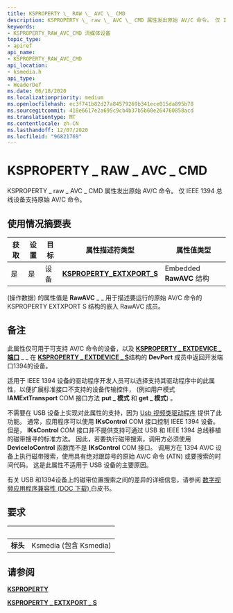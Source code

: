 ```yaml
---
title: KSPROPERTY \_ RAW \_ AVC \_ CMD
description: KSPROPERTY \_ raw \_ AVC \_ CMD 属性发出原始 AV/C 命令。 仅 IEEE 1394 总线设备支持原始 AV/C 命令。
keywords:
- KSPROPERTY_RAW_AVC_CMD 流媒体设备
topic_type:
- apiref
api_name:
- KSPROPERTY_RAW_AVC_CMD
api_location:
- ksmedia.h
api_type:
- HeaderDef
ms.date: 06/18/2020
ms.localizationpriority: medium
ms.openlocfilehash: ec3f741b82d27a84579269b341ece015da895b78
ms.sourcegitcommit: 418e6617e2a695c9cb4b37b5b60e264760858acd
ms.translationtype: MT
ms.contentlocale: zh-CN
ms.lasthandoff: 12/07/2020
ms.locfileid: "96821769"
---
```

# <a name="ksproperty_raw_avc_cmd"></a>KSPROPERTY \_ RAW \_ AVC \_ CMD

KSPROPERTY \_ raw \_ AVC \_ CMD 属性发出原始 AV/C 命令。 仅 IEEE 1394 总线设备支持原始 AV/C 命令。

## <a name="usage-summary-table"></a>使用情况摘要表

| 获取 | 设置 | 目标 | 属性描述符类型 | 属性值类型 |
|--|--|--|--|--|
| 是 | 是 | 设备 | [**KSPROPERTY_EXTXPORT_S**](/windows-hardware/drivers/ddi/ksmedia/ns-ksmedia-ksproperty_extxport_s) | Embedded **RawAVC** 结构 |

 (操作数据) 的属性值是 **RawAVC** \_ \_ 用于描述要运行的原始 AV/C 命令的 KSPROPERTY EXTXPORT S 结构的嵌入 RawAVC 成员。

## <a name="remarks"></a>备注

此属性仅可用于可支持 AV/C 命令的设备，以及 [**KSPROPERTY \_ EXTDEVICE \_ 端口**](ksproperty-extdevice-port.md) \_ \_ 在 [**KSPROPERTY \_ EXTDEVICE \_ S**](/windows-hardware/drivers/ddi/ksmedia/ns-ksmedia-ksproperty_extdevice_s)结构的 **DevPort** 成员中返回开发端口1394的设备。

适用于 IEEE 1394 设备的驱动程序开发人员可以选择支持其驱动程序中的此属性，以便扩展标准接口不支持的设备传输控件， (例如用户模式 **IAMExtTransport** COM 接口方法 **put \_ 模式** 和 **get \_ 模式**) 。

不需要在 USB 设备上实现对此属性的支持，因为 [Usb 视频类驱动程序](./usb-video-class-driver.md) 提供了此功能。 通常，应用程序可以使用 **IKsControl** COM 接口控制 IEEE 1394 设备。 但是， **IKsControl** COM 接口并不提供支持可通过 USB 和 IEEE 1394 总线移植的磁带搜寻的标准方法。 因此，若要执行磁带搜索，调用方必须使用 **DeviceIoControl** 函数而不是 **IKsControl** COM 接口。 调用方在 1394 AV/C 设备上执行磁带搜索，使用具有绝对跟踪号的原始 AV/C 命令 (ATN) 或要搜索的时间代码。 这是此属性不适用于 USB 设备的主要原因。

有关 USB 和1394设备上的磁带位置搜索之间的差异的详细信息，请参阅 [数字视频应用程序兼容性 (DOC 下载) ](https://go.microsoft.com/fwlink/?linkid=2085071) 白皮书。

## <a name="requirements"></a>要求

| &nbsp; | &nbsp; |
| --- | --- |
| **标头** | Ksmedia (包含 Ksmedia)  |

## <a name="see-also"></a>请参阅

[**KSPROPERTY**](/windows-hardware/drivers/ddi/ks/ns-ks-ksidentifier)

[**KSPROPERTY \_ EXTXPORT \_ S**](/windows-hardware/drivers/ddi/ksmedia/ns-ksmedia-ksproperty_extxport_s)
